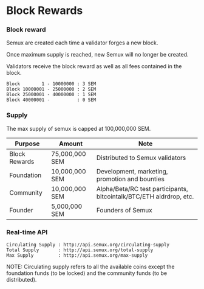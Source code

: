 # Block Rewards           

### Block reward

Semux are created each time a validator forges a new block.  

Once maximum supply is reached, new Semux will no longer be created.

Validators receive the block reward as well as all fees contained in the block.

```
Block        1 - 10000000 : 3 SEM
Block 10000001 - 25000000 : 2 SEM
Block 25000001 - 40000000 : 1 SEM
Block 40000001 -          : 0 SEM
```

### Supply

The max supply of semux is capped at 100,000,000 SEM.

| Purpose       | Amount         | Note                                                                |
|---------------|----------------|---------------------------------------------------------------------|
| Block Rewards | 75,000,000 SEM | Distributed to Semux validators                                     |
| Foundation    | 10,000,000 SEM | Development, marketing, promotion and bounties                      |
| Community     | 10,000,000 SEM | Alpha/Beta/RC test participants, bitcointalk/BTC/ETH aidrdrop, etc. |
| Founder       | 5,000,000 SEM  | Founders of Semux                                                   |


### Real-time API

```
Circulating Supply : http://api.semux.org/circulating-supply
Total Supply       : http://api.semux.org/total-supply
Max Supply         : http://api.semux.org/max-supply
```

NOTE: Circulating supply refers to all the available coins except the foundation funds (to be locked) and the community funds (to be distributed).